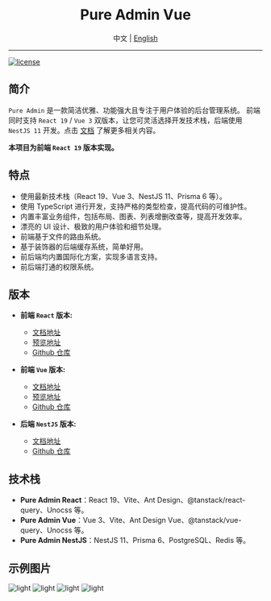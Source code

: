 <div align="center">
  <h1>Pure Admin Vue</h1>
  <span>中文 | <a href="./README.en_US.md">English</a></span>
</div>

---

[![license](https://img.shields.io/badge/license-MIT-green.svg)](./LICENSE)

## 简介

`Pure Admin` 是一款简洁优雅、功能强大且专注于用户体验的后台管理系统。 前端同时支持 `React 19` / `Vue 3` 双版本，让您可灵活选择开发技术栈，后端使用 `NestJS 11` 开发。点击 [文档]() 了解更多相关内容。

**本项目为前端 `React 19` 版本实现。**

## 特点

- 使用最新技术栈（React 19、Vue 3、NestJS 11、Prisma 6 等）。
- 使用 TypeScript 进行开发，支持严格的类型检查，提高代码的可维护性。
- 内置丰富业务组件，包括布局、图表、列表增删改查等，提高开发效率。
- 漂亮的 UI 设计、极致的用户体验和细节处理。
- 前端基于文件的路由系统。
- 基于装饰器的后端缓存系统，简单好用。
- 前后端均内置国际化方案，实现多语言支持。
- 前后端打通的权限系统。

## 版本

- **前端 `React` 版本:**

  - [文档地址](https://pure-admin-docs.sunhaoxiang.me/pure-admin-react/intro.html)
  - [预览地址](https://pure-admin-react.sunhaoxiang.me)
  - [Github 仓库](https://github.com/sunhaoxiang/pure-admin-react)

- **前端 `Vue` 版本:**

  - [文档地址](https://pure-admin-docs.sunhaoxiang.me/pure-admin-vue/intro.html)
  - [预览地址](https://pure-admin-vue.sunhaoxiang.me)
  - [Github 仓库](https://github.com/sunhaoxiang/pure-admin-vue)

- **后端 `NestJS` 版本:**

  - [文档地址](https://pure-admin-docs.sunhaoxiang.me/pure-admin-nestjs/intro.html)
  - [Github 仓库](https://github.com/sunhaoxiang/pure-admin-nestjs)

## 技术栈
- **Pure Admin React**：React 19、Vite、Ant Design、@tanstack/react-query、Unocss 等。
- **Pure Admin Vue**：Vue 3、Vite、Ant Design Vue、@tanstack/vue-query、Unocss 等。
- **Pure Admin NestJS**：NestJS 11、Prisma 6、PostgreSQL、Redis 等。

## 示例图片

![light](https://p.ipic.vip/wbw4rc.png)
![light](https://p.ipic.vip/wtvurq.png)
![light](https://p.ipic.vip/ahfuw3.png)
![light](https://p.ipic.vip/417pqw.png)
